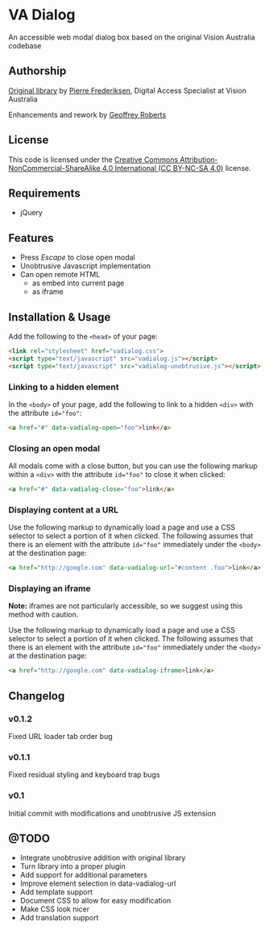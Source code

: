 # VA Dialog

An accessible web modal dialog box based on the original Vision Australia codebase

## Authorship

[Original library](https://www.visionaustralia.org/business-and-professionals/digital-accessibility-services/resources/tools-to-download/accessible-dialog-box) by [Pierre Frederiksen](mailto:pierre.frederiksen@visionaustralia.org), Digital Access Specialist at Vision Australia

Enhancements and rework by [Geoffrey Roberts](mailto:g.roberts@blackicemedia.com)

## License

This code is licensed under the [Creative Commons Attribution-NonCommercial-ShareAlike 4.0 International (CC BY-NC-SA 4.0)](https://creativecommons.org/licenses/by-nc-sa/4.0/) license.

## Requirements

* jQuery

## Features

* Press _Escape_ to close open modal
* Unobtrusive Javascript implementation
* Can open remote HTML
  * as embed into current page
  * as iframe

## Installation & Usage

Add the following to the `<head>` of your page:

```html
<link rel="stylesheet" href="vadialog.css">
<script type="text/javascript" src="vadialog.js"></script>
<script type="text/javascript" src="vadialog-unobtrusive.js"></script>
```

### Linking to a hidden element

In the `<body>` of your page, add the following to link to a hidden `<div>` with the attribute `id="foo"`:

```html
<a href="#" data-vadialog-open="foo">link</a>
```

### Closing an open modal

All modals come with a close button, but you can use the following markup within a `<div>` with the attribute `id="foo"` to close it when clicked:

```html
<a href="#" data-vadialog-close="foo">link</a>
```

### Displaying content at a URL

Use the following markup to dynamically load a page and use a CSS selector to select a portion of it when clicked. The following assumes that there is an element with the attribute `id="foo"` immediately under the `<body>` at the destination page:

```html
<a href="http://google.com" data-vadialog-url="#content .foo">link</a>
```

### Displaying an iframe

**Note:** iframes are not particularly accessible, so we suggest using this method with caution.

Use the following markup to dynamically load a page and use a CSS selector to select a portion of it when clicked. The following assumes that there is an element with the attribute `id="foo"` immediately under the `<body>` at the destination page:

```html
<a href="http://google.com" data-vadialog-iframe>link</a>
```

## Changelog

### v0.1.2

Fixed URL loader tab order bug

### v0.1.1

Fixed residual styling and keyboard trap bugs

### v0.1

Initial commit with modifications and unobtrusive JS extension

## @TODO

* Integrate unobtrusive addition with original library
* Turn library into a proper plugin
* Add support for additional parameters
* Improve element selection in data-vadialog-url
* Add template support
* Document CSS to allow for easy modification
* Make CSS look nicer
* Add translation support
